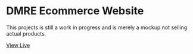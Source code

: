 # DMRE Ecommerce Website

This projects is still a work in progress and is merely a mockup not selling actual products.

[View Live](https://dmare.netlify.app/)
